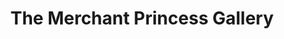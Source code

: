 ---
title: "The Merchant Princess Gallery"
url: /kinsale/the-merchant-princess-gallery/
shop: Kunst
---
